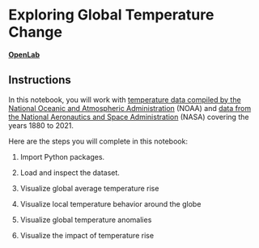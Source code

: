 # Exploring Global Temperature Change

[__OpenLab__](https://www.coursera.org/learn/ai-and-climate-change/ungradedLab/jAlWa/exploring-global-temperature-change/lab?path=%2Fnotebooks%2FC2_W1_Lab_1_Temperature.ipynb)

## Instructions

In this notebook, you will work with 
<a href="https://www.ncei.noaa.gov/access/search/dataset-search?observationTypes=Land%20Surface&keywords=d559b900-eca6-42a4-9311-0297b2ef98ab" target="_blank">temperature data compiled by the National Oceanic and Atmospheric Administration</a>
 (NOAA) and 
<a href="https://climate.nasa.gov/climate_resources/139/video-global-warming-from-1880-to-2022/" target="_blank">data from the National Aeronautics and Space Administration</a>
 (NASA) covering the years 1880 to 2021.

Here are the steps you will complete in this notebook: 

1. Import Python packages.

2. Load and inspect the dataset.

3. Visualize global average temperature rise

4. Visualize local temperature behavior around the globe

5. Visualize global temperature anomalies

6. Visualize the impact of temperature rise